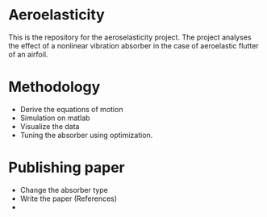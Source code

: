 # Aeroelasticity
This is the repository for the aeroselasticity project. 
The project analyses the effect of a nonlinear vibration absorber in the case of aeroelastic flutter of an airfoil.


# Methodology
- Derive the equations of motion
- Simulation on matlab
- Visualize the data
- Tuning the absorber using optimization.
  
 # Publishing paper
 - Change the absorber type
 - Write the paper (References)
 - 
